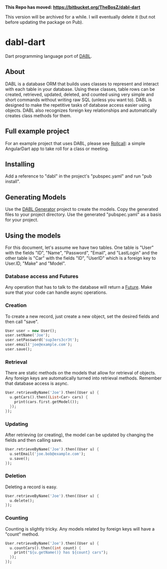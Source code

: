 **This Repo has moved: https://bitbucket.org/TheBosZ/dabl-dart**

This version will be archived for a while. I will eventually delete it (but not before updating the package on Pub).

dabl-dart
=========

Dart programming language port of [DABL](https://github.com/ManifestWebDesign/DABL).

## About
DABL is a database ORM that builds uses classes to represent and interact with each table in your database. Using these classes, table rows can be created, retrieved, updated, deleted, and counted using very simple and short commands without writing raw SQL (unless you want to). DABL is designed to make the repetitive tasks of database access easier using objects.  DABL also recognizes foreign key relationships and automatically creates class methods for them.

## Full example project
For an example project that uses DABL, please see [Rollcall](https://github.com/TheBosZ/rollcall): a simple AngularDart app to take roll for a class or meeting.

## Installing
Add a reference to "dabl" in the project's "pubspec.yaml" and run "pub install".

## Generating Models
Use the [DABL Generator](https://github.com/TheBosZ/dabl-generator) project to create the models. Copy the generated files to your project directory. Use the generated "pubspec.yaml" as a basis for your project.

## Using the models
For this document, let's assume we have two tables. One table is "User" with the fields "ID", "Name", "Password", "Email", and "LastLogin" and the other table is "Car" with the fields "ID", "UserID" which is a foreign key to User.ID, "Make" and "Model".

### Database access and Futures
Any operation that has to talk to the database will return a [Future](https://www.dartlang.org/docs/tutorials/futures/). Make sure that your code can handle async operations. 

### Creation
To create a new record, just create a new object, set the desired fields and then call "save".

```dart
User user = new User();
user.setName('Joe');
user.setPassword('sup3ers3cr3t');
user.email('joe@example.com');
user.save();
```

### Retrieval
There are static methods on the models that allow for retrieval of objects. Any foreign keys are automatically turned into retrieval methods. Remember that database access is async.

```dart
User.retrieveByName('Joe').then((User u) {
  u.getCars().then((List<Car> cars) {
    print(cars.first.getModel());
  });
});
```

### Updating
After retrieving (or creating), the model can be updated by changing the fields and then calling save.

```dart
User.retrieveByName('Joe').then((User u) {
  u.setEmail('joe.bob@example.com');
  u.save();
});
```

### Deletion
Deleting a record is easy.

```dart
User.retrieveByName('Joe').then((User u) {
  u.delete();
});
```

### Counting
Counting is slightly tricky. Any models related by foreign keys will have a "count" method.

```dart
User.retrieveByName('Joe').then((User u) {
  u.countCars().then((int count) {
    print("${u.getName()} has ${count} cars");
  });
});
```
